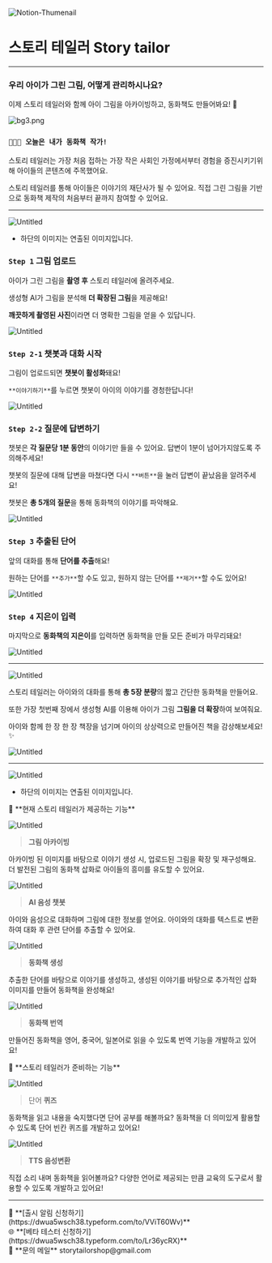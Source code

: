 ![Notion-Thumenail](https://www.notion.so/image/https%3A%2F%2Fprod-files-secure.s3.us-west-2.amazonaws.com%2F3a2407a7-71d4-435a-b15a-2d6401c6c7da%2F9afcc838-428c-4a5f-bc89-20e3ca92bbbb%2Fbg%25E1%2584%2580%25E1%2585%25A9%25E1%2584%2592%25E1%2585%25AA%25E1%2584%258C%25E1%2585%25B5%25E1%2586%25AF.png?table=block&id=5676d068-5302-4625-be5e-64074a15eba5&spaceId=3a2407a7-71d4-435a-b15a-2d6401c6c7da&width=2000&userId=c8ea7ea2-cf44-4490-9971-4f0ff29aee88&cache=v2)
# 스토리 테일러 Story tailor

---

### 우리 아이가 그린 그림, 어떻게 관리하시나요?
이제 스토리 테일러와 함께 아이 그림을 아카이빙하고, 동화책도 만들어봐요! 🙌

![bg3.png](/profile/img/bg3.png)

### `🧑🏻‍🎨 오늘은 내가 동화책 작가!`

스토리 테일러는 가장 처음 접하는 가장 작은 사회인 가정에서부터 경험을 증진시키기위해 아이들의 콘텐츠에 주목했어요.

스토리 테일러를 통해 아이들은 이야기의 재단사가 될 수 있어요. 직접 그린 그림을 기반으로 동화책 제작의 처음부터 끝까지 참여할 수 있어요.

---

![Untitled](/profile/img/Untitled.png)

* 하단의 이미지는 연출된 이미지입니다.

### `Step 1`  그림 업로드

아이가 그린 그림을 **촬영 후** 스토리 테일러에 올려주세요.

생성형 AI가 그림을 분석해 **더 확장된 그림**을 제공해요!

**깨끗하게 촬영된 사진**이라면 더 명확한 그림을 얻을 수 있답니다.

![Untitled](/profile/img/Untitled%201.png)

### `Step 2-1`  챗봇과 대화 시작

그림이 업로드되면 **챗봇이 활성화**돼요!

`**이야기하기**`를 누르면 챗봇이 아이의 이야기를 경청한답니다!

![Untitled](/profile/img/Untitled%202.png)

### `Step 2-2`  질문에 답변하기

챗봇은 **각 질문당 1분 동안**의 이야기만 들을 수 있어요. 답변이 1분이 넘어가지않도록 주의해주세요!

챗봇의 질문에 대해 답변을 마쳤다면 다시 `**버튼**`을 눌러 답변이 끝났음을 알려주세요!

챗봇은 **총 5개의 질문**을 통해 동화책의 이야기를 파악해요.

![Untitled](/profile/img/Untitled%203.png)

### `Step 3`  추출된 단어

앞의 대화를 통해 **단어를 추출**해요!

원하는 단어를 `**추가**`할 수도 있고, 원하지 않는 단어를 `**제거**`할 수도 있어요!

![Untitled](/profile/img/Untitled%204.png)

### `Step 4`  지은이 입력

마지막으로 **동화책의 지은이**를 입력하면 동화책을 만들 모든 준비가 마무리돼요!

![Untitled](/profile/img/Untitled%205.png)

---

![Untitled](/profile/img/Untitled%206.png)

스토리 테일러는 아이와의 대화를 통해 **총 5장 분량**의 짧고 간단한 동화책을 만들어요.

또한 가장 첫번째 장에서 생성형 AI를 이용해 아이가 그림 **그림을 더 확장**하여 보여줘요.

아이와 함께 한 장 한 장 책장을 넘기며 아이의 상상력으로 만들어진 책을 감상해보세요!✨

![Untitled](/profile/img/Untitled%207.png)

---

![Untitled](/profile/img/Untitled%208.png)

* 하단의 이미지는 연출된 이미지입니다.

<aside>
💜 **현재 스토리 테일러가 제공하는 기능**

</aside>

![Untitled](/profile/img/Untitled%209.png)

> **그림 아카이빙**
> 

아카이빙 된 이미지를 바탕으로 이야기 생성 시, 업로드된 그림을 확장 및 재구성해요. 더 발전된 그림의 동화책 삽화로 아이들의 흥미를 유도할 수 있어요.

![Untitled](/profile/img/Untitled%2010.png)

> **AI 음성 챗봇**
> 

아이와 음성으로 대화하며 그림에 대한 정보를 얻어요. 아이와의 대화를 텍스트로 변환하여 대화 후 관련 단어를 추출할 수 있어요.

![Untitled](/profile/img/Untitled%2011.png)

> **동화책 생성**
> 

추출한 단어를 바탕으로 이야기를 생성하고, 생성된 이야기를 바탕으로 추가적인 삽화 이미지를 만들어 동화책을 완성해요!

![Untitled](/profile/img/Untitled%2012.png)

> **동화책 번역**
> 

만들어진 동화책을 영어, 중국어, 일본어로 읽을 수 있도록 번역 기능을 개발하고 있어요!

<aside>
💚 **스토리 테일러가 준비하는 기능**

</aside>

![Untitled](/profile/img/Untitled%2013.png)

> 단어 **퀴즈**
> 

동화책을 읽고 내용을 숙지했다면 단어 공부를 해볼까요? 동화책을 더 의미있게 활용할 수 있도록 단어 빈칸 퀴즈를 개발하고 있어요!

![Untitled](/profile/img/Untitled%2014.png)

> **TTS 음성변환**
> 

직접 소리 내며 동화책을 읽어볼까요? 다양한 언어로 제공되는 만큼 교육의 도구로서 활용할 수 있도록 개발하고 있어요!

---

<aside>
🔔 **[출시 알림 신청하기](https://dwua5wsch38.typeform.com/to/VViT60Wv)**

</aside>

<aside>
🌐 **[베타 테스터 신청하기](https://dwua5wsch38.typeform.com/to/Lr36ycRX)**

</aside>

<aside>
📧 **문의 메일** 
storytailorshop@gmail.com

</aside>
